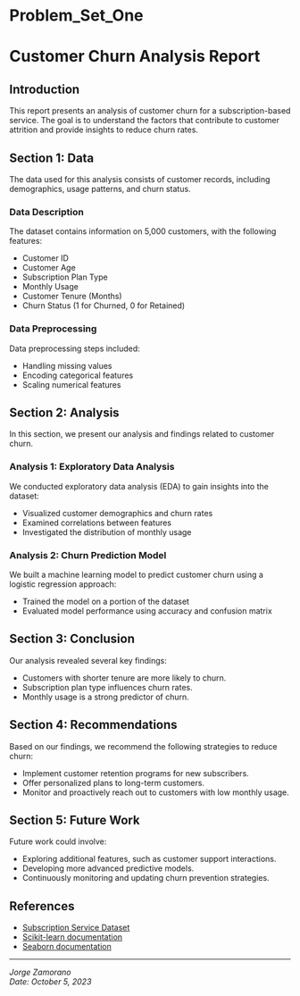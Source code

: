 # Problem_Set_One

# Customer Churn Analysis Report

## Introduction
This report presents an analysis of customer churn for a subscription-based service. The goal is to understand the factors that contribute to customer attrition and provide insights to reduce churn rates.

## Section 1: Data
The data used for this analysis consists of customer records, including demographics, usage patterns, and churn status.

### Data Description
The dataset contains information on 5,000 customers, with the following features:
- Customer ID
- Customer Age
- Subscription Plan Type
- Monthly Usage
- Customer Tenure (Months)
- Churn Status (1 for Churned, 0 for Retained)

### Data Preprocessing
Data preprocessing steps included:
- Handling missing values
- Encoding categorical features
- Scaling numerical features

## Section 2: Analysis
In this section, we present our analysis and findings related to customer churn.

### Analysis 1: Exploratory Data Analysis
We conducted exploratory data analysis (EDA) to gain insights into the dataset:
- Visualized customer demographics and churn rates
- Examined correlations between features
- Investigated the distribution of monthly usage

### Analysis 2: Churn Prediction Model
We built a machine learning model to predict customer churn using a logistic regression approach:
- Trained the model on a portion of the dataset
- Evaluated model performance using accuracy and confusion matrix

## Section 3: Conclusion
Our analysis revealed several key findings:

- Customers with shorter tenure are more likely to churn.
- Subscription plan type influences churn rates.
- Monthly usage is a strong predictor of churn.

## Section 4: Recommendations
Based on our findings, we recommend the following strategies to reduce churn:

- Implement customer retention programs for new subscribers.
- Offer personalized plans to long-term customers.
- Monitor and proactively reach out to customers with low monthly usage.

## Section 5: Future Work
Future work could involve:

- Exploring additional features, such as customer support interactions.
- Developing more advanced predictive models.
- Continuously monitoring and updating churn prevention strategies.

## References
- [Subscription Service Dataset](https://example.com/dataset)
- [Scikit-learn documentation](https://scikit-learn.org/)
- [Seaborn documentation](https://seaborn.pydata.org/)

---

*Jorge Zamorano* \
*Date: October 5, 2023*
